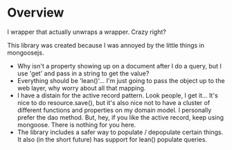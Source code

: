# Overview

I wrapper that actually unwraps a wrapper. Crazy right?

This library was created because I was annoyed by the little things in mongoosejs. 

* Why isn't a property showing up on a document after I do a query, but I use 'get' and pass in a string to get the value?
* Everything should be 'lean()'... I'm just going to pass the object up to the web layer, why worry about all that mapping. 
* I have a distain for the active record pattern. Look people, I get it... It's nice to do resource.save(), but it's also nice not to have a cluster of different functions and properties on my domain model. I personally prefer the dao method. But, hey, if you like the active record, keep using mongoose. There is nothing for you here. 
* The library includes a safer way to populate / depopulate certain things. It also (in the short future) has support for lean() populate queries. 


